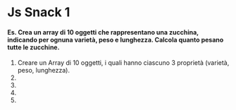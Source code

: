 Js Snack 1
===
#### Es. Crea un array di 10 oggetti che rappresentano una zucchina, indicando per ognuna varietà, peso e lunghezza. Calcola quanto pesano tutte le zucchine.

1. Creare un Array di 10 oggetti, i quali hanno ciascuno 3 proprietà (varietà, peso, lunghezza).
2. 
3. 
4. 
5. 

